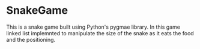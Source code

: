 # SnakeGame
This is a snake game built using Python's pygmae library.
In this game linked list implemnted to manipulate the size of the snake as it eats the food and the positioning.
